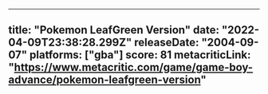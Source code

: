
---
title: "Pokemon LeafGreen Version"
date: "2022-04-09T23:38:28.299Z"
releaseDate: "2004-09-07"
platforms: ["gba"]
score: 81
metacriticLink: "https://www.metacritic.com/game/game-boy-advance/pokemon-leafgreen-version"
---
